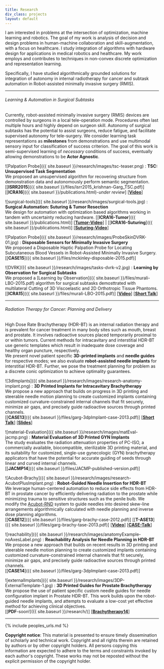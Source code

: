 ```yaml
---
title: Research
div_class: projects
layout: default
---
```



I am interested in problems at the intersection of optimization, machine learning and robotics. The goal of my work is analysis of decision and design problems in human-machine collaboration and skill-augmentation, with a focus on healthcare.
I study integration of algorithms with hardware design for applications in medical robotics and healthcare.  My work employs and contributes to techniques in non-convex discrete optimization and representation learning. 

Specifically, I have studied algorithmically grounded solutions for integration of autonomy in internal radiotherapy for cancer and subtask automation in Robot-assisted minimally invasive surgery (RMIS). 

---

###### Learning & Automation in Surgical Subtasks

Currently, robot-assisted minimally invasive surgery (RMIS) devices are controlled by surgeons in a local tele-operation mode. Procedures often last multiple hours and highly depend on surgeon skill. Autonomy of surgical subtasks has the potential to assist surgeons, reduce fatigue, and facilitate supervised autonomy for tele-surgery.  We consider learning task representations as **milestones** from demonstrations and use multimodal sensory input for classification of success criterion. The goal of this work is semi-supervised learning of *necessary* conditions of success, eventually allowing demonstrations to be **Actor Agnostic**.

![Palpation Probe]({{ site.baseurl }}/research/images/tsc-teaser.png)
: **TSC: Unsupervised Task Segmentation**  
We proposed an unsupervised algorithm for recovering structure from demonstration data and autonomously perform semantic segmentation.  
\[[**ISRR2015**]({{ site.baseurl }}/files/isrr2015_krishnan-Garg_TSC.pdf)\] \[[**ICRA16**]({{ site.baseurl }}/publications.html)-*under review*\] \[[**Video**](https://www.youtube.com/watch?v=L561cJh7DLE)\] 

![surgical-tools]({{ site.baseurl }}/research/images/surgical-tools.jpg)
: **Surgical Automation: Suturing & Tumor Resection**  
We design for automation with optimization based algorithms working in tandem with uncertainty reducing hardware.
\[[**ICRA16-Tumor**]({{ site.baseurl }}/publications.html)\] \[[**Tumor-Video**](https://www.youtube.com/watch?v=YiPq9t0tR3U)\] | \[[**ICRA16-Suturing**]({{ site.baseurl }}/publications.html)\] \[[**Suturing-Video**](https://www.youtube.com/watch?v=z1ehShXFToc)\] 

![Palpation Probe]({{ site.baseurl }}/research/images/ProbeSkinDVRK-01.jpg)
: **Disposable Sensors for Minimally Invasive Surgery**  
We proposed a Disposable Haptic Palpation Probe for Locating Subcutaneous Blood Vessels in Robot-Assisted Minimally Invasive Surgery.  
\[[**CASE15**]({{ site.baseurl }}/files/mckinley-disposable-2015.pdf)\]

![DVRK]({{ site.baseurl }}/research/images/tasks-dvrk-v2.jpg)
: **Learning by Observation for Surgical Subtasks**  
We proposed a [Learning by Observation]({{ site.baseurl }}/files/murali-LBO-2015.pdf) algorithm for surgical subtasks demosttrated with multilateral Cutting of 3D Viscoelastic and 2D Orthotropic Tissue Phantoms.  
\[[**ICRA15**]({{ site.baseurl }}/files/murali-LBO-2015.pdf)\] \[[**Video**](http://www.youtube.com/watch?v=beVWB6NtAaA)\] \[[**Short Talk**](https://youtu.be/Eye92IXOkxE)\]

---

###### Radiation Therapy for Cancer: Planning and Delivery

High Dose Rate Brachytherapy (HDR-BT) is an internal radiation therapy and is prevalent for cancer treatment in many body sites such as mouth, breast and prostate. It involves radioactive sources placed temporarily proximal to or within tumors. 
Current methods for intracavitary and interstitial HDR-BT use generic templates which result in inadequate dose coverage and healthy organ puncture, respectively.  
We present novel patient specific **3D-printed implants** and **needle guides** for respective modes; we also evaluate **robot-assisted needle implants** for interstitial HDR-BT. Further, we pose the treatment planning for problem as a discrete conic optimization to achieve optimality guarantees. 

![3dImplants]({{ site.baseurl }}/research/images/research-anatomy-implant.png)
: **3D Printed Implants for Intracavitary Brachytherapy**  
We propose a new approach that builds on progress in 3D printing and steerable needle motion planning to create customized implants containing customized curvature-constrained internal channels that fit securely, minimize air gaps, and precisely guide radioactive sources through printed channels.  
\[[**CASE13**]({{ site.baseurl }}/files/garg-3dpImplant-case-2013.pdf)\] \[[**Short Talk**](https://youtu.be/sLnrddnAGks?list=PLOyuQaVrp4qqNdUbezfWvP8qtmKDuYzLS)\] \[[**Slides**](http://www.eecs.berkeley.edu/XRG/BEARS/2014/presentations/garg.pptx)\]

![material-Evaluation]({{ site.baseurl }}/research/images/matEval-jacmp.png)
: **Material Evaluation of 3D Printed GYN Implants**  
The study evaluates the radiation attenuation properties of PC-ISO, a commercially available, biocompatible, sterilizable 3D printing material, and its suitability for customized, single-use gynecologic (GYN) brachytherapy applicators that have the potential for accurate guiding of seeds through linear and curved internal channels.  
\[[**JACMP14**]({{ site.baseurl }}/files/JACMP-published-version.pdf)\]

![Acubot-Brachy]({{ site.baseurl }}/research/images/research-AcubotPlusImplant.png)
: **Robot-Guided Needle Insertion for HDR-BT**  
We leverage human-centered automation to reduce side effects from HDR-BT in prostate cancer by efficiently delivering radiation to the prostate while minimizing trauma to sensitive structures such as the penile bulb. We modify the [Acubot-RND](http://urobotics.urology.jhu.edu/projects/RND/) system to guide needles into desired skew-line arrangements algorithmically calculated with needle planning and inverse dose planning algorithms.  
\[[**CASE12**]({{ site.baseurl }}/files/garg-brachy-case-2012.pdf)\] \[[**T-ASE13**]({{ site.baseurl }}/files/garg-brachy-tase-2013.pdf)\] \[[**Video**](https://youtu.be/Kk_wHiu8nGg)\] \[[**CASE-Talk**](https://youtu.be/TGEIRpbuS_I)\]

![reachability]({{ site.baseurl }}/research/images/anatomyExample-noAxesLabel.png)
: **Reachability Analysis for Needle Planning in HDR-BT**  
We propose a new approach that builds on recent results in 3D printing and steerable needle motion planning to create customized implants containing customized curvature-constrained internal channels that fit securely, minimize air gaps, and precisely
guide radioactive sources through printed channels.  
\[[**CASE14**]({{ site.baseurl }}/files/garg-3dpImplant-case-2013.pdf)\]

<!--![externalImplants]({{ site.baseurl }}/research/images/comingSoon.jpg) -->
![externalImplants]({{ site.baseurl }}/research/images/3DP-ExternalTemplate-1.jpg)
: **3D Printed Guides for Prostate Brachytherapy**  
We propose the use of patient specific custom needle guides for needle configuration implant in Prostate HDR-BT. This work builds upon the robot-guided needle implants, and attempts to evaluate a low-cost yet effective method for achieving clinical objectives.  
\[[**PDF**-soon!]({{ site.baseurl }}/research/)\] \[[**Brachytherapy14**](http://www.sciencedirect.com/science/article/pii/S1538472114004863)\] 

---

{% include peoples_urls.md %}
<div id="footer">
<b>Copyright notice</b>: This material is presented to ensure timely dissemination of scholarly and technical work. Copyright and all rights therein are retained by authors or by other copyright holders. All persons copying this information are expected to adhere to the terms and constraints invoked by each author's copyright. These works may not be reposted without the explicit permission of the copyright holder.
</div>

